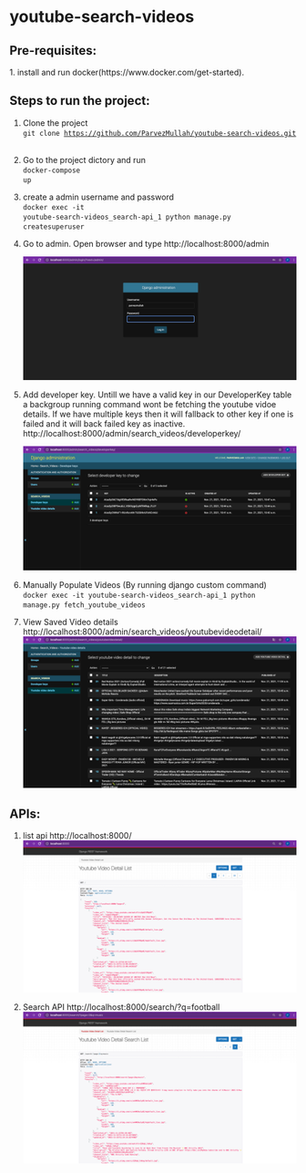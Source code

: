 # youtube-search-videos
<h2>Pre-requisites:</h2>
1. install and run docker(https://www.docker.com/get-started).


<h2>Steps to run the project:</h2>

1. Clone the project  </br>
    <code>git clone https://github.com/ParvezMullah/youtube-search-videos.git </code>  </br>

2. Go to the project dictory and run  </br>
     <code>docker-compose up</code>  

3. create a admin username and password  </br>
    <code>docker exec -it youtube-search-videos_search-api_1 python manage.py createsuperuser</code> </br>

4. Go to admin. Open browser and type
    http://localhost:8000/admin

    ![Alt text](https://github.com/ParvezMullah/youtube-search-videos/blob/master/screenshots/admin%20login.png?raw=true "Admin Login")

5. Add developer key. Untill we have a valid key in our DeveloperKey table a backgroup running command wont be fetching the youtube vidoe details. If we have multiple keys then it will fallback to other key if one is failed and it will back failed key as inactive. 
    http://localhost:8000/admin/search_videos/developerkey/ 

    ![Alt text](https://github.com/ParvezMullah/youtube-search-videos/blob/master/screenshots/developer%20keys.png?raw=true "Add Developer Key")

6. Manually Populate Videos (By running django custom command)  </br>
    <code>docker exec -it youtube-search-videos_search-api_1 python manage.py fetch_youtube_videos</code> 
7. View Saved Video details
    http://localhost:8000/admin/search_videos/youtubevideodetail/ 
    ![Alt text](https://github.com/ParvezMullah/youtube-search-videos/blob/master/screenshots/video%20list.png?raw=true "Add Developer Key")
    
    
<h2>APIs:</h2>

1. list api
    http://localhost:8000/ 
    ![Alt text](https://github.com/ParvezMullah/youtube-search-videos/blob/master/screenshots/paginated%20video%20list.png?raw=true "List API")
    
2. Search API 
    http://localhost:8000/search/?q=football
    ![Alt text](https://github.com/ParvezMullah/youtube-search-videos/blob/master/screenshots/paginated%20video%20search.png?raw=true "Search API")
